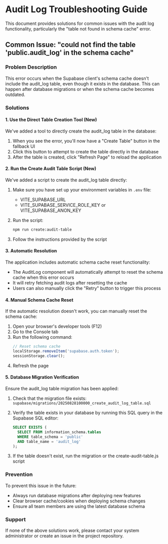 # Audit Log Troubleshooting Guide

This document provides solutions for common issues with the audit log functionality, particularly the "table not found in schema cache" error.

## Common Issue: "could not find the table 'public.audit_log' in the schema cache"

### Problem Description
This error occurs when the Supabase client's schema cache doesn't include the audit_log table, even though it exists in the database. This can happen after database migrations or when the schema cache becomes outdated.

### Solutions

#### 1. Use the Direct Table Creation Tool (New)
We've added a tool to directly create the audit_log table in the database:

1. When you see the error, you'll now have a "Create Table" button in the fallback UI
2. Click this button to attempt to create the table directly in the database
3. After the table is created, click "Refresh Page" to reload the application

#### 2. Run the Create Audit Table Script (New)
We've added a script to create the audit_log table directly:

1. Make sure you have set up your environment variables in `.env` file:
   - VITE_SUPABASE_URL
   - VITE_SUPABASE_SERVICE_ROLE_KEY or VITE_SUPABASE_ANON_KEY

2. Run the script:
   ```bash
   npm run create:audit-table
   ```

3. Follow the instructions provided by the script

#### 3. Automatic Resolution
The application includes automatic schema cache reset functionality:
- The AuditLog component will automatically attempt to reset the schema cache when this error occurs
- It will retry fetching audit logs after resetting the cache
- Users can also manually click the "Retry" button to trigger this process

#### 4. Manual Schema Cache Reset
If the automatic resolution doesn't work, you can manually reset the schema cache:

1. Open your browser's developer tools (F12)
2. Go to the Console tab
3. Run the following command:
   ```javascript
   // Reset schema cache
   localStorage.removeItem('supabase.auth.token');
   sessionStorage.clear();
   ```
4. Refresh the page

#### 5. Database Migration Verification
Ensure the audit_log table migration has been applied:

1. Check that the migration file exists:
   `supabase/migrations/20250828100000_create_audit_log_table.sql`

2. Verify the table exists in your database by running this SQL query in the Supabase SQL editor:
   ```sql
   SELECT EXISTS (
     SELECT FROM information_schema.tables 
     WHERE table_schema = 'public' 
     AND table_name = 'audit_log'
   );
   ```

3. If the table doesn't exist, run the migration or the create-audit-table.js script

### Prevention
To prevent this issue in the future:
- Always run database migrations after deploying new features
- Clear browser cache/cookies when deploying schema changes
- Ensure all team members are using the latest database schema

### Support
If none of the above solutions work, please contact your system administrator or create an issue in the project repository.